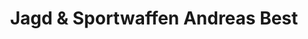 ---
title: "Jagd & Sportwaffen Andreas Best"
url: /landsberg/jagd-und-sportwaffen-andreas-best/
shop: Waffen
---